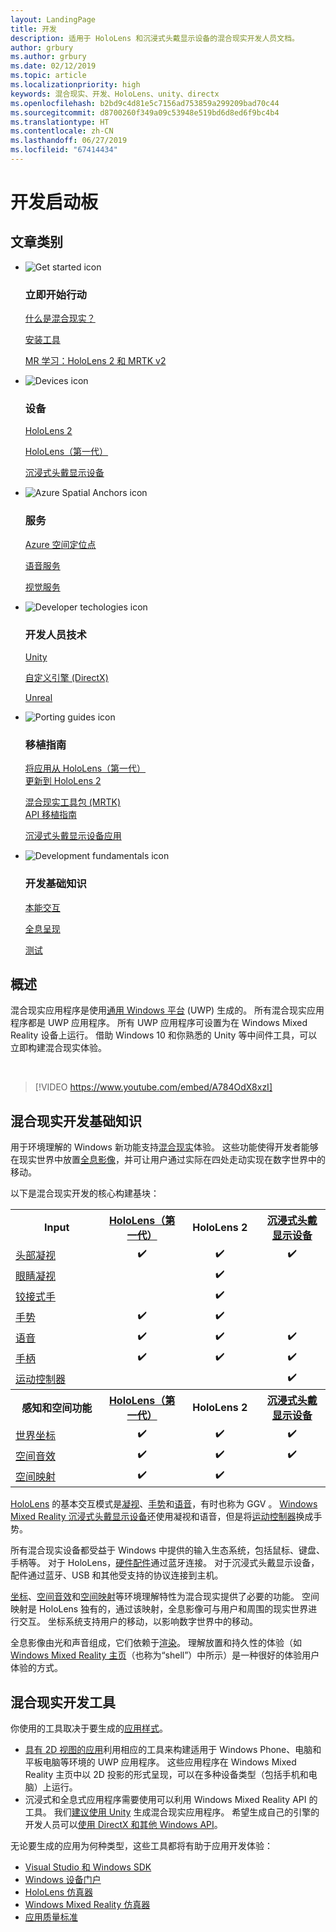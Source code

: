 ```yaml
---
layout: LandingPage
title: 开发
description: 适用于 HoloLens 和沉浸式头戴显示设备的混合现实开发人员文档。
author: grbury
ms.author: grbury
ms.date: 02/12/2019
ms.topic: article
ms.localizationpriority: high
keywords: 混合现实、开发、HoloLens、unity、directx
ms.openlocfilehash: b2bd9c4d81e5c7156ad753859a299209bad70c44
ms.sourcegitcommit: d8700260f349a09c53948e519bd6d8ed6f9bc4b4
ms.translationtype: HT
ms.contentlocale: zh-CN
ms.lasthandoff: 06/27/2019
ms.locfileid: "67414434"
---
```

# <a name="development-launchpad"></a>开发启动板

## <a name="article-categories"></a>文章类别


<ul class="panelContent cardsF">
    <li>
        <div class="cardSize">
            <div class="cardPadding">
                <div class="card">
                    <div class="cardImageOuter">
                        <div class="cardImage">
                            <img src="images/GetStartedIcon.png" alt="Get started icon">
                        </div>
                    </div>
                    <div class="cardText">
                        <h3>立即开始行动</h3>
                        <p>
                            <a href="mixed-reality.md">什么是混合现实？</a>
                        </p>
                        <p>
                            <a href="install-the-tools.md">安装工具</a>
                        </p>
                        <p>
                            <a href="mrlearning-base-ch1.md">MR 学习：HoloLens 2 和 MRTK v2</a>
                        </p>
                    </div>
                </div>
            </div>
        </div>
    </li>
        <li>
        <div class="cardSize">
            <div class="cardPadding">
                <div class="card">
                    <div class="cardImageOuter">
                        <div class="cardImage">
                            <img src="images/HoloLens_Icon_120x130.png" alt="Devices icon">
                        </div>
                    </div>
                    <div class="cardText">
                        <h3>设备</h3>
                          <p>
                            <a href="https://www.microsoft.com/hololens/hardware" target="_blank">HoloLens 2</a>
                        </p>
                        <p>
                            <a href="hololens-hardware-details.md">HoloLens（第一代）</a>
                        </p>
                        <p>
                            <a href="immersive-headset-hardware-details.md">沉浸式头戴显示设备</a>
                        </p>
                    </div>
                </div>
            </div>
        </div>
    </li>
    <li>
        <div class="cardSize">
            <div class="cardPadding">
                <div class="card">
                    <div class="cardImageOuter">
                        <div class="cardImage">
                            <img src="images/AzureSpatialAnchors_Icon_120x130.png" alt="Azure Spatial Anchors icon">
                        </div>
                    </div>
                    <div class="cardText">
                        <h3>服务</h3>
                        <p>
                            <a href="https://docs.microsoft.com/azure/spatial-anchors" target="_blank">Azure 空间定位点</a>
                        </p>
                        <p>
                            <a href="https://docs.microsoft.com/azure/cognitive-services/speech-service/" target="_blank">语音服务</a>
                        </p>
                        <p>
                            <a href="https://docs.microsoft.com/azure/cognitive-services/computer-vision/" target="_blank">视觉服务</a>
                        </p>
                    </div>
                </div>
            </div>
        </div>
    </li>
    <li>
        <div class="cardSize">
            <div class="cardPadding">
                <div class="card">
                    <div class="cardImageOuter">
                        <div class="cardImage">
                            <img src="images/Unity_Icon_120x130.png" alt="Developer techologies icon">
                        </div>
                    </div>
                    <div class="cardText">
                        <h3>开发人员技术</h3>
                        <p>
                            <a href="unity-development-overview.md">Unity</a>
                        </p>
                        <p>
                            <a href="directx-development-overview.md">自定义引擎 (DirectX)</a>
                        </p>
                        <p>
                            <a href="https://www.unrealengine.com/en-US/blog/unreal-engine-4-support-for-hololens-2-released-in-early-access">Unreal</a>
                        </p>                
                    </div>
                </div>
            </div>
        </div>
    </li>
    <li>
        <div class="cardSize">
            <div class="cardPadding">
                <div class="card">
                    <div class="cardImageOuter">
                        <div class="cardImage">
                            <img src="images/PortingGuides-icon_120x130.png" alt="Porting guides icon">
                        </div>
                    </div>
                    <div class="cardText">
                        <h3>移植指南</h3>
                        <p>
                            <a href="mrtk-porting-guide.md">将应用从 HoloLens（第一代）<br>更新到 HoloLens 2</a>
                        </p>
                        <p>
                            <a href="https://microsoft.github.io/MixedRealityToolkit-Unity/Documentation/HTKToMRTKPortingGuide.html">混合现实工具包 (MRTK)<br>API 移植指南</a>
                        </p>
                        <p>
                            <a href="porting-guides.md">沉浸式头戴显示设备应用</a>
                        </p>
                    </div>
                </div>
            </div>
        </div>
    </li>
    <li>
        <div class="cardSize">
            <div class="cardPadding">
                <div class="card">
                    <div class="cardImageOuter">
                        <div class="cardImage">
                            <img src="images/App_patterns_Icon_120x130.png" alt="Development fundamentals icon">
                        </div>
                    </div>
                    <div class="cardText">
                        <h3>开发基础知识</h3>
                        <p>
                            <a href="Interaction-fundamentals.md">本能交互</a>
                        </p>
                        <p>
                            <a href="rendering.md">全息呈现</a>
                        </p>
                         <p>
                            <a href="testing-your-app-on-hololens.md">测试</a>
                        </p>                    
                    </div>
                </div>
            </div>
        </div>
    </li>    
</ul>

## <a name="overview"></a>概述

混合现实应用程序是使用[通用 Windows 平台](https://dev.windows.com/getstarted) (UWP) 生成的。 所有混合现实应用程序都是 UWP 应用程序。 所有 UWP 应用程序可设置为在 Windows Mixed Reality 设备上运行。 借助 Windows 10 和你熟悉的 Unity 等中间件工具，可以立即构建混合现实体验。

<br>

>[!VIDEO https://www.youtube.com/embed/A784OdX8xzI]

## <a name="basics-of-mixed-reality-development"></a>混合现实开发基础知识

用于环境理解的 Windows 新功能支持[混合现实](mixed-reality.md)体验。 这些功能使得开发者能够在现实世界中放置[全息影像](hologram.md)，并可让用户通过实际在四处走动实现在数字世界中的移动。 

以下是混合现实开发的核心构建基块：

<table>
<tr>
<th style="width:175px">Input</th><th style="width:125px; text-align: center;"><a href="hololens-hardware-details.md">HoloLens（第一代）</a></th><th style="width:125px; text-align: center;">HoloLens 2</a></th><th style="width:125px; text-align: center;"> <a href="immersive-headset-hardware-details.md">沉浸式头戴显示设备</a></th>
</tr><tr>
<td> <a href="gaze.md">头部凝视</a></td><td style="text-align: center;">✔️</td><td style="text-align: center;">✔️</td><td style="text-align: center;">✔️</td>
</tr><tr>
<td> <a href="gaze.md">眼睛凝视</a></td><td></td><td style="text-align: center;">✔️</td><td></td>
</tr><tr>
 <td> <a href="gestures.md">铰接式手</a></td><td></td><td style="text-align: center;">✔️</td><td></td>
</tr><tr>
<td> <a href="gestures.md">手势</a></td><td style="text-align: center;">✔️</td><td style="text-align: center;">✔️</td><td></td>
</tr><tr>
<td> <a href="voice-input.md">语音</a></td><td style="text-align: center;">✔️</td><td style="text-align: center;">✔️</td><td style="text-align: center;">✔️</td>
</tr><tr>
<td> <a href="hardware-accessories.md">手柄</a></td><td style="text-align: center;">✔️</td><td style="text-align: center;">✔️</td><td style="text-align: center;">✔️</td>
</tr><tr>
<td> <a href="motion-controllers.md">运动控制器</a></td><td></td><td></td><td style="text-align: center;">✔️</td>
</tr><tr>
<th style="width:175px">感知和空间功能</th><th style="width:125px; text-align: center;"><a href="hololens-hardware-details.md">HoloLens（第一代）</a></th><th style="width:125px; text-align: center;">HoloLens 2</a></th><th style="width:125px; text-align: center;"> <a href="immersive-headset-hardware-details.md">沉浸式头戴显示设备</a></th>
</tr><tr>
<td> <a href="coordinate-systems.md">世界坐标</a></td><td style="text-align: center;">✔️</td><td style="text-align: center;">✔️</td><td style="text-align: center;">✔️</td>
</tr><tr>
<td> <a href="spatial-sound.md">空间音效</a></td><td style="text-align: center;">✔️</td><td style="text-align: center;">✔️</td><td style="text-align: center;">✔️</td>
</tr><tr>
<td> <a href="spatial-mapping.md">空间映射</a></td><td style="text-align: center;">✔️</td><td style="text-align: center;">✔️</td><td></td>
</tr>
</table>



[HoloLens](hololens-hardware-details.md) 的基本交互模式是[凝视](gaze.md)、[手势](gestures.md)和[语音](voice-input.md)，有时也称为 GGV  。 [Windows Mixed Reality 沉浸式头戴显示设备](immersive-headset-hardware-details.md)还使用凝视和语音，但是将[运动控制器](motion-controllers.md)换成手势。

所有混合现实设备都受益于 Windows 中提供的输入生态系统，包括鼠标、键盘、手柄等。 对于 HoloLens，[硬件配件](hardware-accessories.md)通过蓝牙连接。 对于沉浸式头戴显示设备，配件通过蓝牙、USB 和其他受支持的协议连接到主机。

[坐标](coordinate-systems.md)、[空间音效](spatial-sound.md)和[空间映射](spatial-mapping.md)等环境理解特性为混合现实提供了必要的功能。 空间映射是 HoloLens 独有的，通过该映射，全息影像可与用户和周围的现实世界进行交互。 坐标系统支持用户的移动，以影响数字世界中的移动。

全息影像由光和声音组成，它们依赖于[渲染](rendering.md)。 理解放置和持久性的体验（如 [Windows Mixed Reality 主页](navigating-the-windows-mixed-reality-home.md)（也称为“shell”）中所示）是一种很好的体验用户体验的方式。

## <a name="tools-for-developing-mixed-reality"></a>混合现实开发工具

你使用的工具取决于要生成的[应用样式](app-views.md)。
* [具有 2D 视图的应用](building-2d-apps.md)利用相应的工具来构建适用于 Windows Phone、电脑和平板电脑等环境的 UWP 应用程序。 这些应用程序在 Windows Mixed Reality 主页中以 2D 投影的形式呈现，可以在多种设备类型（包括手机和电脑）上运行。
* 沉浸式和全息式应用程序需要使用可以利用 Windows Mixed Reality API 的工具。 我们[建议使用 Unity](unity-development-overview.md) 生成混合现实应用程序。 希望生成自己的引擎的开发人员可以[使用 DirectX 和其他 Windows API](directx-development-overview.md)。

无论要生成的应用为何种类型，这些工具都将有助于应用开发体验：
* [Visual Studio 和 Windows SDK](using-visual-studio.md)
* [Windows 设备门户](using-the-windows-device-portal.md)
* [HoloLens 仿真器](using-the-hololens-emulator.md)
* [Windows Mixed Reality 仿真器](using-the-windows-mixed-reality-simulator.md)
* [应用质量标准](app-quality-criteria.md)

